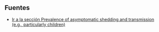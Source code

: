 

## Fuentes

* [Ir a la sección Prevalence of asymptomatic shedding and transmission (e.g., particularly children)](https://www.kaggle.com/covid-19-contributions)